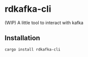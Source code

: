 # rdkafka-cli
(WIP) A little tool to interact with kafka

## Installation
```sh
cargo install rdkafka-cli
```
